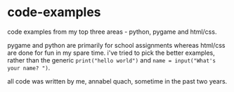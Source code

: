 # code-examples

code examples from my top three areas - python, pygame and html/css.

pygame and python are primarily for school assignments whereas html/css are done for fun in my spare time. i've tried to pick the better examples, rather than the generic `print("hello world")` and `name = input("What's your name? ")`.

all code was written by me, annabel quach, sometime in the past two years.
